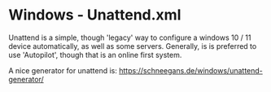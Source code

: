 # Windows - Unattend.xml

Unattend is a simple, though 'legacy' way to configure a windows 10 / 11 device automatically, as well as some servers. Generally, is is preferred to use 'Autopilot', though that is an online first system.

A nice generator for unattend is:
https://schneegans.de/windows/unattend-generator/
